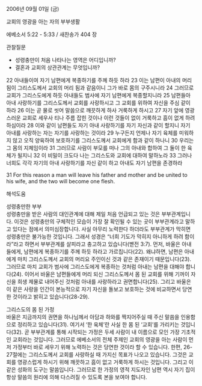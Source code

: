 2006년 09월 01일 (금)

교회의 영광을 아는 자의 부부생활



에베소서 5:22 - 5:33 / 새찬송가 404 장


관찰질문
- 성령충만이 처음 나타나는 영역은 어디입니까?
- 결혼과 교회의 상관관계는 무엇입니까?

22 아내들이여 자기 남편에게 복종하기를 주께 하듯 하라 23 이는 남편이 아내의 머리 됨이 그리스도께서 교회의 머리 됨과 같음이니 그가 바로 몸의 구주시니라 24 그러므로 교회가 그리스도에게 하듯 아내들도 범사에 자기 남편에게 복종할지니라 25 남편들아 아내 사랑하기를 그리스도께서 교회를 사랑하시고 그 교회를 위하여 자신을 주심 같이 하라 26 이는 곧 물로 씻어 말씀으로 깨끗하게 하사 거룩하게 하시고 27 자기 앞에 영광스러운 교회로 세우사 티나 주름 잡힌 것이나 이런 것들이 없이 거룩하고 흠이 없게 하려 하심이라 28 이와 같이 남편들도 자기 아내 사랑하기를 자기 자신과 같이 할지니 자기 아내를 사랑하는 자는 자기를 사랑하는 것이라 29 누구든지 언제나 자기 육체를 미워하지 않고 오직 양육하여 보호하기를 그리스도께서 교회에게 함과 같이 하나니 30 우리는 그 몸의 지체임이라 31 그러므로 사람이 부모를 떠나 그의 아내와 합하여 그 둘이 한 육체가 될지니 32 이 비밀이 크도다 나는 그리스도와 교회에 대하여 말하노라 33 그러나 너희도 각각 자기의 아내 사랑하기를 자신 같이 하고 아내도 자기 남편을 존경하라 

31  For this reason a man will leave his father and mother and be united to his wife, and the two will become one flesh.

해석도움





성령충만한 부부  
성령충만을 받은 사람의 대인관계에 대해 제일 처음 언급되고 있는 것은 부부관계입니다. 이것은 성령충만의 구체적인 모습이 가장 잘 확인될 수 있는 곳이 부부관계라고 말하고 있다는 점에서 의미심장합니다. 사실 아무리 노력한다 하더라도 부부관계가 막히면 성령충만은 불가능한 것입니다. 그래서 성경은 “너희 기도가 막히지 아니하게 하려 함이라”라고 하면서 부부관계를 살피라고 충고하고 있습니다(벧전 3:7). 먼저, 바울은 아내들에게, 남편에게 복종하기를 주께 하듯 하라고 가르칩니다(22). 왜냐하면, 남편은 아내에게 마치 그리스도께서 교회의 머리요 주인이신 것과 같은 존재이기 때문입니다(23). 그러므로 마치 교회가 범사에 그리스도에게 복종하는 것처럼 아내는 남편을 대해야 합니다(24). 이어서 바울은 남편들에게 머리 되신 그리스도께서 몸 된 교회를 위해 기꺼이 자신을 희생 제물로 내어주신 것처럼 아내를 사랑하라고 권면합니다(25). 그리고 바울은 이 같은 사랑을 인간이 본능적으로 자기 자신을 돌보고 보호하는 것에 비교하면서 당연한 것이라고 밝히고 있습니다(28-29).

그리스도의 몸 된 가정  
바울은 지금까지의 권면을 하나님께서 아담과 하와를 짝지어주실 때 주신 말씀을 인용함으로 정리하고 있습니다(31). 여기서 ‘한 육체’란 사실 한 몸 된 ‘교회’를 가리키는 것입니다(32). 곧 부부관계를 통해 시작되는 가정은 두세 사람이 내 이름으로 모인 가장 기초적인 교회라는 것입니다. 그러므로 에베소서의 전체 주제인 교회의 영광을 아는 사람이 먼저 가정부터 바로 세우기 위해 노력하는 것은 당연한 것이라 할 수 있습니다. 한편, 26-27절에는 그리스도께서 교회를 사랑하실 때 가지신 목표가 나오고 있습니다. 그것은 교회를 영광스럽게 하시기 위해 깨끗하고 흠이 없고 거룩하게 하시는 것입니다. 그리고 이 같은 성화의 도구는 말씀입니다. 그러므로 한 가정의 영적 지도자인 남편 역시 자기 집이 항상 말씀의 원리에 의해 다스려질 수 있도록 본을 보여야 합니다.